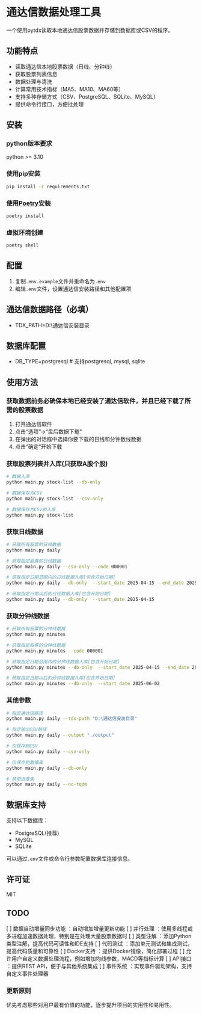 # 通达信数据处理工具

一个使用pytdx读取本地通达信股票数据并存储到数据库或CSV的程序。

## 功能特点

- 读取通达信本地股票数据（日线、分钟线）
- 获取股票列表信息
- 数据处理与清洗
- 计算常用技术指标（MA5、MA10、MA60等）
- 支持多种存储方式（CSV、PostgreSQL、SQLite、MySQL）
- 提供命令行接口，方便批处理

## 安装

### python版本要求

python >= 3.10

### 使用pip安装

```bash
pip install -r requirements.txt
```

### 使用[Poetry](https://python-poetry.org/)安装

```bash
poetry install
```

### 虚拟环境创建

```bash
poetry shell
```

## 配置

1. 复制`.env.example`文件并重命名为`.env`
2. 编辑`.env`文件，设置通达信安装路径和其他配置项

## 通达信数据路径（必填）

- TDX_PATH=D:\通达信安装目录

## 数据库配置

- DB_TYPE=postgresql  # 支持postgresql, mysql, sqlite

## 使用方法

### 获取数据前务必确保本地已经安装了通达信软件，并且已经下载了所需的股票数据

1. 打开通达信软件
2. 点击“选项”->“盘后数据下载”
3. 在弹出的对话框中选择你要下载的日线和分钟数线数据
4. 点击“确定”开始下载

### 获取股票列表并入库(只获取A股个股)

```bash
# 数据入库
python main.py stock-list --db-only

# 数据保存为CSV
python main.py stock-list --csv-only

# 数据保存为CSV和入库
python main.py stock-list
```

### 获取日线数据

```bash
# 获取所有股票的日线数据
python main.py daily

# 获取指定股票的日线数据
python main.py daily --csv-only --code 000001

# 获取指定日期范围内的日线数据入库[包含开始日期]
python main.py daily --db-only  --start_date 2025-04-15 --end_date 2025-04-15

# 获取指定日期以后的日线数据入库[包含开始日期]
python main.py daily --db-only  --start_date 2025-04-15
```

### 获取分钟线数据

```bash
# 获取所有股票的分钟线数据
python main.py minutes

# 获取指定股票的分钟线数据
python main.py minutes --code 000001

# 获取指定日期范围内的分钟线数据入库[包含开始日期]
python main.py minutes --db-only  --start_date 2025-04-15 --end_date 2025-04-15

# 获取指定日期以后的分钟线数据入库[包含开始日期]
python main.py minutes --db-only  --start_date 2025-06-02
```

### 其他参数

```bash
# 指定通达信路径
python main.py daily --tdx-path "D:\通达信安装目录"

# 指定输出CSV路径
python main.py daily --output "./output"

# 仅保存到CSV
python main.py daily --csv-only

# 仅保存到数据库
python main.py daily --db-only

# 禁用进度条
python main.py daily --no-tqdm
```

## 数据库支持

支持以下数据库：

- PostgreSQL(推荐)
- MySQL
- SQLite

可以通过`.env`文件或命令行参数配置数据库连接信息。

## 许可证

MIT

## TODO

[ ] 数据自动增量同步功能 ：自动增加增量更新功能
[ ] 并行处理 ：使用多线程或多进程加速数据处理，特别是在处理大量股票数据时
[ ] 类型注解 ：添加Python类型注解，提高代码可读性和IDE支持
[ ] 代码测试 ：添加单元测试和集成测试，提高代码质量和可靠性
[ ] Docker支持 ：提供Docker镜像，简化部署过程
[ ] 允许用户自定义数据处理流程，例如增加均线参数，MACD等指标计算
[ ] API接口 ：提供REST API，便于与其他系统集成
[ ] 事件系统 ：实现事件驱动架构，支持自定义事件处理器

### 更新原则

优先考虑那些对用户最有价值的功能，逐步提升项目的实用性和易用性。
